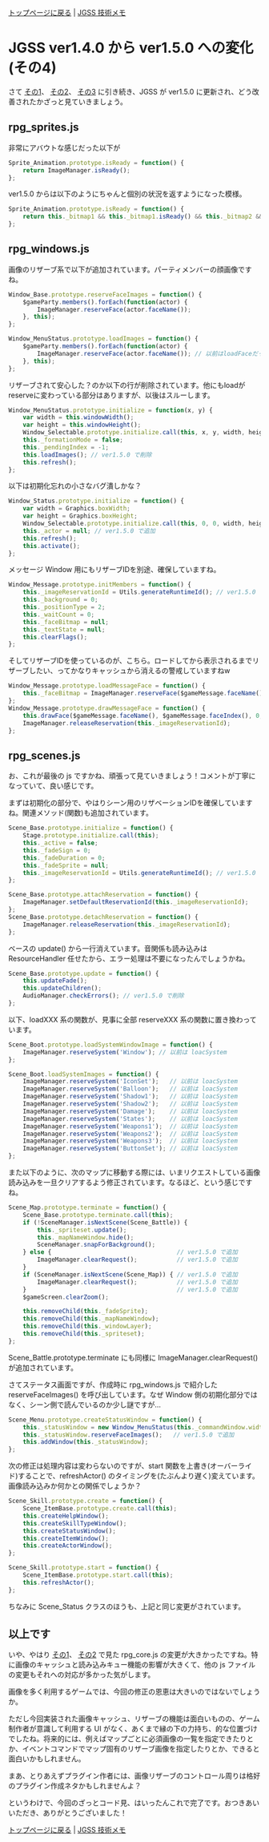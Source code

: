 [トップページに戻る](../README.ja.md) | [JGSS 技術メモ](index.md)

# JGSS ver1.4.0 から ver1.5.0 への変化 (その4)

さて [その1](201707-jgss150.md)、 [その2](201707-jgss150_2.md)、 [その3](201707-jgss150_2.md) に引き続き、JGSS が ver1.5.0 に更新され、どう改善されたかざっと見ていきましょう。

## rpg_sprites.js

非常にアバウトな感じだった以下が

```js
Sprite_Animation.prototype.isReady = function() {
    return ImageManager.isReady();
};
```

ver1.5.0 からは以下のようにちゃんと個別の状況を返すようになった模様。

```js
Sprite_Animation.prototype.isReady = function() {
    return this._bitmap1 && this._bitmap1.isReady() && this._bitmap2 && this._bitmap2.isReady();
};
```

## rpg_windows.js

画像のリザーブ系で以下が追加されています。パーティメンバーの顔画像ですね。

```js
Window_Base.prototype.reserveFaceImages = function() {
    $gameParty.members().forEach(function(actor) {
        ImageManager.reserveFace(actor.faceName());
    }, this);
};

Window_MenuStatus.prototype.loadImages = function() {
    $gameParty.members().forEach(function(actor) {
        ImageManager.reserveFace(actor.faceName()); // 以前はloadFaceだった
    }, this);
};
```

リザーブされて安心した？のか以下の行が削除されています。他にもloadがreserveに変わっている部分はありますが、以後はスルーします。

```js
Window_MenuStatus.prototype.initialize = function(x, y) {
    var width = this.windowWidth();
    var height = this.windowHeight();
    Window_Selectable.prototype.initialize.call(this, x, y, width, height);
    this._formationMode = false;
    this._pendingIndex = -1;
    this.loadImages(); // ver1.5.0 で削除
    this.refresh();
};
```

以下は初期化忘れの小さなバグ潰しかな？

```js
Window_Status.prototype.initialize = function() {
    var width = Graphics.boxWidth;
    var height = Graphics.boxHeight;
    Window_Selectable.prototype.initialize.call(this, 0, 0, width, height);
    this._actor = null; // ver1.5.0 で追加
    this.refresh();
    this.activate();
};
```

メッセージ Window 用にもリザーブIDを別途、確保していますね。

```js
Window_Message.prototype.initMembers = function() {
    this._imageReservationId = Utils.generateRuntimeId(); // ver1.5.0 で追加
    this._background = 0;
    this._positionType = 2;
    this._waitCount = 0;
    this._faceBitmap = null;
    this._textState = null;
    this.clearFlags();
};
```

そしてリザーブIDを使っているのが、こちら。ロードしてから表示されるまでリザーブしたい、ってかなりキャッシュから消えるの警戒していますねw

```js
Window_Message.prototype.loadMessageFace = function() {
    this._faceBitmap = ImageManager.reserveFace($gameMessage.faceName(), 0, this._imageReservationId);
};
Window_Message.prototype.drawMessageFace = function() {
    this.drawFace($gameMessage.faceName(), $gameMessage.faceIndex(), 0, 0);
    ImageManager.releaseReservation(this._imageReservationId);
};
```

## rpg_scenes.js

お、これが最後の js ですかね、頑張って見ていきましょう！コメントが丁寧になっていて、良い感じです。

まずは初期化の部分で、やはりシーン用のリザベーションIDを確保していますね。関連メソッド(関数)も追加されています。

```js
Scene_Base.prototype.initialize = function() {
    Stage.prototype.initialize.call(this);
    this._active = false;
    this._fadeSign = 0;
    this._fadeDuration = 0;
    this._fadeSprite = null;
    this._imageReservationId = Utils.generateRuntimeId(); // ver1.5.0 で追加
};

Scene_Base.prototype.attachReservation = function() {
    ImageManager.setDefaultReservationId(this._imageReservationId);
};
Scene_Base.prototype.detachReservation = function() {
    ImageManager.releaseReservation(this._imageReservationId);
};
```

ベースの update() から一行消えています。音関係も読み込みは ResourceHandler 任せたから、エラー処理は不要になったんでしょうかね。

```js
Scene_Base.prototype.update = function() {
    this.updateFade();
    this.updateChildren();
    AudioManager.checkErrors(); // ver1.5.0 で削除
};
```

以下、loadXXX 系の関数が、見事に全部 reserveXXX 系の関数に置き換わっています。

```js
Scene_Boot.prototype.loadSystemWindowImage = function() {
    ImageManager.reserveSystem('Window'); // 以前は loacSystem
};

Scene_Boot.loadSystemImages = function() {
    ImageManager.reserveSystem('IconSet');   // 以前は loacSystem
    ImageManager.reserveSystem('Balloon');   // 以前は loacSystem
    ImageManager.reserveSystem('Shadow1');   // 以前は loacSystem
    ImageManager.reserveSystem('Shadow2');   // 以前は loacSystem
    ImageManager.reserveSystem('Damage');    // 以前は loacSystem
    ImageManager.reserveSystem('States');    // 以前は loacSystem
    ImageManager.reserveSystem('Weapons1');  // 以前は loacSystem
    ImageManager.reserveSystem('Weapons2');  // 以前は loacSystem
    ImageManager.reserveSystem('Weapons3');  // 以前は loacSystem
    ImageManager.reserveSystem('ButtonSet'); // 以前は loacSystem
};
```

また以下のように、次のマップに移動する際には、いまリクエストしている画像読み込みを一旦クリアするよう修正されています。なるほど、という感じですね。

```js
Scene_Map.prototype.terminate = function() {
    Scene_Base.prototype.terminate.call(this);
    if (!SceneManager.isNextScene(Scene_Battle)) {
        this._spriteset.update();
        this._mapNameWindow.hide();
        SceneManager.snapForBackground();
    } else {                                   // ver1.5.0 で追加
        ImageManager.clearRequest();           // ver1.5.0 で追加
    }
    if (SceneManager.isNextScene(Scene_Map)) { // ver1.5.0 で追加
        ImageManager.clearRequest();           // ver1.5.0 で追加
    }                                          // ver1.5.0 で追加
    $gameScreen.clearZoom();

    this.removeChild(this._fadeSprite);
    this.removeChild(this._mapNameWindow);
    this.removeChild(this._windowLayer);
    this.removeChild(this._spriteset);
};
```

Scene_Battle.prototype.terminate にも同様に ImageManager.clearRequest() が追加されています。

さてステータス画面ですが、作成時に rpg_windows.js で紹介した reserveFaceImages() を呼び出しています。なぜ Window 側の初期化部分ではなく、シーン側で読んでいるのか少し謎ですが…

```js
Scene_Menu.prototype.createStatusWindow = function() {
    this._statusWindow = new Window_MenuStatus(this._commandWindow.width, 0);
    this._statusWindow.reserveFaceImages();   // ver1.5.0 で追加
    this.addWindow(this._statusWindow);
};
```

次の修正は処理内容は変わらないのですが、start 関数を上書き(オーバーライド)することで、refreshActor() のタイミングを(たぶんより遅く)変えています。画像読み込みか何かとの関係でしょうか？

```js
Scene_Skill.prototype.create = function() {
    Scene_ItemBase.prototype.create.call(this);
    this.createHelpWindow();
    this.createSkillTypeWindow();
    this.createStatusWindow();
    this.createItemWindow();
    this.createActorWindow();
};

Scene_Skill.prototype.start = function() {
    Scene_ItemBase.prototype.start.call(this);
    this.refreshActor();
};
```

ちなみに Scene_Status クラスのほうも、上記と同じ変更がされています。

## 以上です

いや、やはり [その1](201707-jgss150.md)、 [その2](201707-jgss150_2.md) で見た rpg_core.js の変更が大きかったですね。特に画像のキャッシュと読み込みキュー機能の影響が大きくて、他の js ファイルの変更もそれへの対応が多かった気がします。

画像を多く利用するゲームでは、今回の修正の恩恵は大きいのではないでしょうか。

ただし今回実装された画像キャッシュ、リザーブの機能は面白いものの、ゲーム制作者が意識して利用する UI がなく、あくまで縁の下の力持ち、的な位置づけでしたね。将来的には、例えばマップごとに必須画像の一覧を指定できたりとか、イベントコマンドでマップ固有のリザーブ画像を指定したりとか、できると面白いかもしれません。

まあ、とりあえずプラグイン作者には、画像リザーブのコントロール周りは格好のプラグイン作成ネタかもしれませんよ？

というわけで、今回のざっとコード見、はいったんこれで完了です。おつきあいいただき、ありがとうございました！

[トップページに戻る](../README.ja.md) | [JGSS 技術メモ](index.md)
